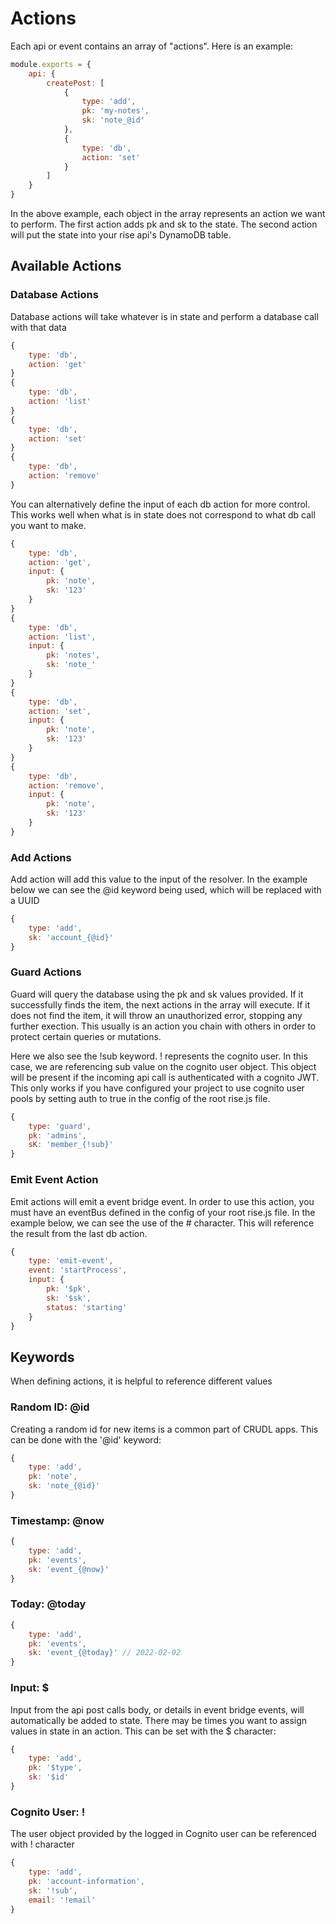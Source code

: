 # Actions

Each api or event contains an array of "actions". Here is an example:

```js
module.exports = {
    api: {
        createPost: [
            {
                type: 'add',
                pk: 'my-notes',
                sk: 'note_@id'
            },
            {
                type: 'db',
                action: 'set'
            }
        ]
    }
}
```

In the above example, each object in the array represents an action we want to perform. The first action adds pk and sk to the state. The second action will put the state into your rise api's DynamoDB table.

## Available Actions

### Database Actions

Database actions will take whatever is in state and perform a database call with that data

```js
{
    type: 'db',
    action: 'get'
}
{
    type: 'db',
    action: 'list'
}
{
    type: 'db',
    action: 'set'
}
{
    type: 'db',
    action: 'remove'
}
```

You can alternatively define the input of each db action for more control. This works well when what is in state does not correspond to what db call you want to make.

```js
{
    type: 'db',
    action: 'get',
    input: {
        pk: 'note',
        sk: '123'
    }
}
{
    type: 'db',
    action: 'list',
    input: {
        pk: 'notes',
        sk: 'note_'
    }
}
{
    type: 'db',
    action: 'set',
    input: {
        pk: 'note',
        sk: '123'
    }
}
{
    type: 'db',
    action: 'remove',
    input: {
        pk: 'note',
        sk: '123'
    }
}
```

### Add Actions

Add action will add this value to the input of the resolver. In the example below we can see the @id keyword being used, which will be replaced with a UUID

```js
{
    type: 'add',
    sk: 'account_{@id}'
}
```

### Guard Actions

Guard will query the database using the pk and sk values provided. If it successfully finds the item, the next actions in the array will execute. If it does not find the item, it will throw an unauthorized error, stopping any further exection. This usually is an action you chain with others in order to protect certain queries or mutations.

Here we also see the !sub keyword. ! represents the cognito user. In this case, we are referencing sub value on the cognito user object. This object will be present if the incoming api call is authenticated with a cognito JWT. This only works if you have configured your project to use cognito user pools by setting auth to true in the config of the root rise.js file.

```js
{
    type: 'guard',
    pk: 'admins',
    sK: 'member_{!sub}'
}
```

### Emit Event Action

Emit actions will emit a event bridge event. In order to use this action, you must have an eventBus defined in the config of your root rise.js file. In the example below, we can see the use of the # character. This will reference the result from the last db action.

```js
{
    type: 'emit-event',
    event: 'startProcess',
    input: {
        pk: '$pk',
        sk: '$sk',
        status: 'starting'
    }
}
```

## Keywords

When defining actions, it is helpful to reference different values

### Random ID: @id

Creating a random id for new items is a common part of CRUDL apps. This can be done with the '@id' keyword:

```js
{
    type: 'add',
    pk: 'note',
    sk: 'note_{@id}'
}
```

### Timestamp: @now

```js
{
    type: 'add',
    pk: 'events',
    sk: 'event_{@now}'
}
```

### Today: @today

```js
{
    type: 'add',
    pk: 'events',
    sk: 'event_{@today}' // 2022-02-02
}
```

### Input: $

Input from the api post calls body, or details in event bridge events, will automatically be added to state. There may be times you want to assign values in state in an action. This can be set with the $ character:

```js
{
    type: 'add',
    pk: '$type',
    sk: '$id'
}
```

### Cognito User: !

The user object provided by the logged in Cognito user can be referenced with ! character

```js
{
    type: 'add',
    pk: 'account-information',
    sk: '!sub',
    email: '!email'
}
```
